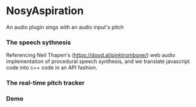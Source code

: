 # NosyAspiration
An audio plugin sings with an audio input's pitch

### The speech sythnesis

Referencing Neil Thapen's (https://dood.al/pinktrombone/) web audio implementation of procedural speech synthesis, and we translate javascript code into c++ code in an API fashion.

### The real-time pitch tracker

### Demo